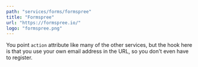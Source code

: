 ```yaml
---
path: "services/forms/formspree"
title: "Formspree"
url: "https://formspree.io/"
logo: "formspree.png"
---
```


You point `action` attribute like many of the other services, but the hook here is that you use your own email address in the URL, so you don't even have to register.
